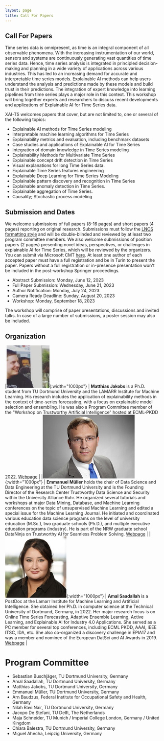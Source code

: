 ```yaml
---
layout: page
title: Call For Papers
---
```


## Call For Papers
Time series data is omnipresent, as time is an integral component of all observable phenomena.
With the increasing instrumentation of our world, sensors and systems are continuously generating vast quantities of time series data.
Hence, time series analysis is integrated in principled decision-making and planning in a wide variety of applications across various industries.
This has led to an increasing demand for accurate and interpretable time series models.
Explainable AI methods can help users understand the analysis and predictions made by these models and build trust in their predictions.
The integration of expert knowledge into learning pipelines from time series plays a major role in this context.
This workshop will bring together experts and researchers to discuss recent developments and applications of Explainable AI for Time Series data.

XAI-TS welcomes papers that cover, but are not limited to, one or several of the following topics:
 
- Explainable AI methods for Time Series modeling
- Interpretable machine learning algorithms for Time Series
- Explainability metrics and evaluation, including benchmark datasets
- Case studies and applications of Explainable AI for Time Series
- Integration of domain knowledge in Time Series modeling
- Explainability Methods for Multivariate Time Series
- Explainable concept drift detection in Time Series
- Visual explanations for long Time Series data.
- Explainable Time Series features engineering
- Explainable Deep Learning for Time Series Modeling
- Explainable pattern discovery and recognition in Time Series
- Explainable anomaly detection in Time Series.
- Explainable aggregation of Time Series.
- Causality;  Stochastic process modeling

## Submission and Dates

We welcome submissions of full papers (8-16 pages) and short papers (4 pages) reporting on original research.
Submissions must follow the [LNCS formatting style](https://www.springer.com/gp/computer-science/lncs/conference-proceedings-guidelines) and will be double-blinded and reviewed by at least two program committee members.
We also welcome submissions of position papers (2 pages) presenting novel ideas, perspectives, or challenges in explainable AI for Time Series, which will be reviewed by the organizers.
You can submit via Microsoft CMT [here](https://cmt3.research.microsoft.com/ECMLPKDDworkshop2023/Submission/Index).
At least one author of each accepted paper must have a full registration and be in Turin to present the paper. Papers without a full registration or in-presence presentation won't be included in the post-workshop Springer proceedings.

- Abstract Submission: Monday, June 12, 2023
- Full Paper Submission: Wednesday, June 21, 2023
- Author Notification: Monday, July 24, 2023
- Camera Ready Deadline: Sunday, August 20, 2023
- Workshop: Monday, September 18, 2023

The workshop will comprise of paper presentations, discussions and invited talks.
In case of a large number of submissions, a poster session may also be included.

## Organization
<!-- **Matthias Jakobs** is a Ph.D. student from TU Dortmund University and the LAMARR Institute for Machine Learning. -->
<!-- His research includes the application of explainability methods in the context of time-series forecasting, with a focus on explainable model selection and ensembling. -->
<!-- He was also a Program Committee member of the "Workshop on Trustworthy Artificial Intelligence" hosted at ECML-PKDD 2022. [Webpage](https://www-ai.cs.tu-dortmund.de/PERSONAL/jakobs.html) -->

<!-- **Emmanuel Müller** holds the chair of Data Science and Data Engineering at the TU Dortmund University and is the Founding Director of the Research Center Trustworthy Data Science and Security within the University Alliance Ruhr. -->
<!-- He organized several tutorials and workshops at major Data Mining, Database, and Machine Learning conferences on the topic of unsupervised Machine Learning and edited a special issue for the Machine Learning Journal. -->
<!-- He initiated and coordinated various education data science programs on the level of university education (M.Sc.), two graduate schools (Ph.D.), and multiple executive education programs (industry). -->
<!-- He is part of the NRW graduate school DataNinja on Trustworthy AI for Seamless Problem Solving. [Webpage](https://ls9-www.cs.tu-dortmund.de/) -->

<!-- **Amal Saadallah** is a PostDoc at the Lamarr Institute for Machine Learning and Artificial Intelligence. -->
<!-- She obtained her Ph.D. in computer science at the Technical University of Dortmund, Germany, in 2022. -->
<!-- Her major research focus is on Online Time Series Forecasting, Adaptive Ensemble Learning,  Active Learning, and Explainable AI for Industry 4.0 Applications. -->
<!-- She served as a PC member for several top conferences, including ECML PKDD, AAAI, IEEE ITSC, IDA, etc. -->
<!-- She also co-organized a discovery challenge in EPIA17 and was a member and nominee of the European DatSci and AI Awards in 2019. -->
<!-- She gave a  tutorial on “Automated Data Science” in the Data Sharing Winter School 2020. [Webpage](https://www-ai.cs.tu-dortmund.de/PERSONAL/saadallah.html) -->

|![](matthias.jpg){:width="1000px"} | **Matthias Jakobs** is a Ph.D. student from TU Dortmund University and the LAMARR Institute for Machine Learning. His research includes the application of explainability methods in the context of time-series forecasting, with a focus on explainable model selection and ensembling. He was also a Program Committee member of the "Workshop on Trustworthy Artificial Intelligence" hosted at ECML-PKDD 2022. [Webpage](https://www-ai.cs.tu-dortmund.de/PERSONAL/jakobs.html) |
|![](emmanuell.jpg){:width="1000px"} | **Emmanuel Müller** holds the chair of Data Science and Data Engineering at the TU Dortmund University and is the Founding Director of the Research Center Trustworthy Data Science and Security within the University Alliance Ruhr. He organized several tutorials and workshops at major Data Mining, Database, and Machine Learning conferences on the topic of unsupervised Machine Learning and edited a special issue for the Machine Learning Journal. He initiated and coordinated various education data science programs on the level of university education (M.Sc.), two graduate schools (Ph.D.), and multiple executive education programs (industry). He is part of the NRW graduate school DataNinja on Trustworthy AI for Seamless Problem Solving. [Webpage](https://ls9-www.cs.tu-dortmund.de/) |
|![](amal.jpg){:width="1000px"} | **Amal Saadallah** is a PostDoc at the Lamarr Institute for Machine Learning and Artificial Intelligence. She obtained her Ph.D. in computer science at the Technical University of Dortmund, Germany, in 2022. Her major research focus is on Online Time Series Forecasting, Adaptive Ensemble Learning,  Active Learning, and Explainable AI for Industry 4.0 Applications. She served as a PC member for several top conferences, including ECML PKDD, AAAI, IEEE ITSC, IDA, etc. She also co-organized a discovery challenge in EPIA17 and was a member and nominee of the European DatSci and AI Awards in 2019. [Webpage](https://www-ai.cs.tu-dortmund.de/PERSONAL/saadallah.html) |
 
# Program Committee
- Sebastian Buschjäger, TU Dortmund University, Germany
- Amal Saadallah, TU Dortmund University, Germany
- Matthias Jakobs, TU Dortmund University, Germany
- Emmanuel Müller, TU Dortmund University, Germany
- Arn Baudzus, Federal Institute for Occupational Safety and Health, Germany
- Nilah Ravi Nair, TU Dortmund University, Germany
- Jacopo De Stefani, TU Delft, The Netherlands
- Maja Schneider, TU Munich / Imperial College London, Germany / United Kingdom
- Chiara Balestra, TU Dortmund University, Germany
- Miguel Ahecha, Leipzig University, Germany

<!-- ![](lamarr-logo-small.png){:height="50px" style="margin: 5px"} ![](rc-trust-logo.png){:height="50px" style="margin: 5px"} ![](tu-dortmund-logo.png){:height="50px" style="margin: 5px"} -->

